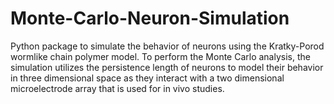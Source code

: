 # Monte-Carlo-Neuron-Simulation
Python package to simulate the behavior of neurons using the Kratky-Porod wormlike chain polymer model. To perform the Monte Carlo analysis, the simulation utilizes the persistence length of neurons to model their behavior in three dimensional space as they interact with a two dimensional microelectrode array that is used for in vivo studies.
